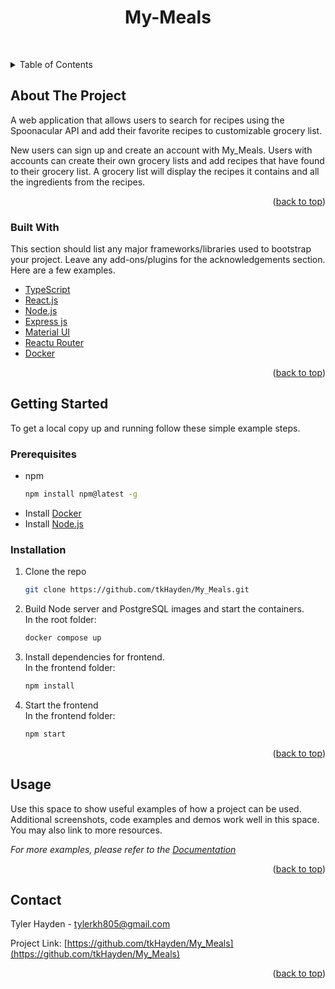 <div id="top"></div>



  <h1 align="center">My-Meals</h1>

  <p align="center">
    <br />
</div>



<!-- TABLE OF CONTENTS -->
<details>
  <summary>Table of Contents</summary>
  <ol>
    <li>
      <a href="#about-the-project">About The Project</a>
      <ul>
        <li><a href="#built-with">Built With</a></li>
      </ul>
    </li>
    <li>
      <a href="#getting-started">Getting Started</a>
      <ul>
        <li><a href="#prerequisites">Prerequisites</a></li>
        <li><a href="#installation">Installation</a></li>
      </ul>
    </li>
    <li><a href="#usage">Usage</a></li>
    <li><a href="#contact">Contact</a></li>
  </ol>
</details>



<!-- ABOUT THE PROJECT -->
## About The Project


A web application that allows users to search for recipes using the Spoonacular API and add their favorite recipes to customizable grocery list.

New users can sign up and create an account with My_Meals. Users with accounts can create their own grocery lists and add recipes that have found to their
grocery list. A grocery list will display the recipes it contains and all the ingredients from the recipes.

<p align="right">(<a href="#top">back to top</a>)</p>



### Built With

This section should list any major frameworks/libraries used to bootstrap your project. Leave any add-ons/plugins for the acknowledgements section. Here are a few examples.

* [TypeScript](https://www.typescriptlang.org/)
* [React.js](https://reactjs.org/)
* [Node.js](https://nodejs.org/en/)
* [Express js](https://expressjs.com/)
* [Material UI](https://mui.com/)
* [Reactu Router](https://reactrouter.com/)
* [Docker](https://www.docker.com/)

<p align="right">(<a href="#top">back to top</a>)</p>



<!-- GETTING STARTED -->
## Getting Started
To get a local copy up and running follow these simple example steps.

### Prerequisites

* npm
  ```sh
  npm install npm@latest -g
  ```
* Install [Docker](https://www.docker.com/)
* Install [Node.js](https://nodejs.org/en/)

### Installation

1. Clone the repo
   ```sh
   git clone https://github.com/tkHayden/My_Meals.git
   ```
2. Build Node server and PostgreSQL images and start the containers.   <br />
   In the root folder:
   ```sh
   docker compose up
   ```
3. Install dependencies for frontend.    <br />
   In the frontend folder:
   ```sh
   npm install
   ```
4. Start the frontend    <br />
   In the frontend folder:
   ```sh
   npm start
   ```

<p align="right">(<a href="#top">back to top</a>)</p>



<!-- USAGE EXAMPLES -->
## Usage

Use this space to show useful examples of how a project can be used. Additional screenshots, code examples and demos work well in this space. You may also link to more resources.

_For more examples, please refer to the [Documentation](https://example.com)_

<p align="right">(<a href="#top">back to top</a>)</p>



<!-- CONTACT -->
## Contact

Tyler Hayden - tylerkh805@gmail.com

Project Link: [https://github.com/tkHayden/My_Meals](https://github.com/tkHayden/My_Meals)

<p align="right">(<a href="#top">back to top</a>)</p>



